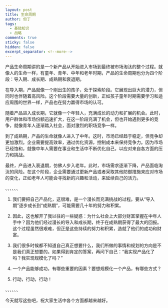 ```yaml
---
layout: post
title: 生命周期
author: 但丁
tags:
  - 基础知识
  - 战略
comments: true
sticky: false
hidden: false
excerpt_separator: <!--more-->
---
```

产品生命周期讲的是一个新产品从开始进入市场到最终被市场淘汰的整个过程。就像人的生命一样，有童年、青年、中年和老年时期，产品的生命周期也分为四个阶段：导入期、成长期、成熟期和衰退期。

<!--more-->

在导入期，产品就像一个刚出生的孩子，处于探索阶段。它展现出巨大的潜力，但同时也伴随着高风险。这个阶段需要大量的创新，正如孩子童年时期需要学习和适应周围的世界一样，产品也在努力赢得市场的认可。

随着产品进入成长期，它就像一个年轻人，充满成长的动力和扩展的机会。此时，用户群体和市场份额迅速扩大，在这一阶段充满了机会，但也开始遇到更多的竞争，就像青年人逐渐踏入社会，面对激烈的职场竞争一样。

到了成熟期，产品的生命就像人进入了中年。这时，市场已经趋于稳定，但竞争却更加激烈。企业需要提高效率，通过优化资源，控制成本来保持竞争力。因为市场已经饱和，就像中年人需要在事业和生活中不断优化自己，以应对来自各方面的压力和挑战。

最终，产品进入衰退期，仿佛人步入老年。此时，市场需求逐渐下降，产品面临淘汰的风险。在这个阶段，企业需要通过更新产品或者采取其他防御措施来应对市场的变化，正如老年人可能会寻找新的兴趣和活动，来延续自己的活力。

、、、、、、
1. 我们要把自己产品化，这很难，是一个漫长而充满挑战的过程。要从“导入期”逐步成长到“成熟期”，可能需要几十年的努力和积累。
    
2. 因此，这也解开了我以往的一些疑惑：为什么社会上大部分财富掌握在中年人手中？因为他们经过漫长的导入和成长期，终于在成熟期获得了最大的回报。这个过程虽然很艰难，但正是这些持续的努力和积累，造就了他们的成功和财富。
    
3. 我们很多时候都不知道自己真正想要什么，我们所做的事情和规划的方向是不是我们真正想要的。如果得到肯定的答案，再问下自己：“我实现产品化了吗？我实现规模化了吗？”
    
4. 一个产品能够成功，有哪些重要的因素？要想规模化一个产品，有哪些方式？
    
5. 行动，行动，行动！

、、、、、、

今天就写这些吧，祝大家生活中各个方面都越来越好。